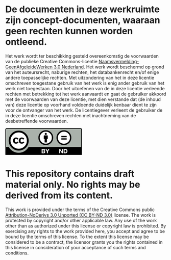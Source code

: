 # De documenten in deze werkruimte zijn concept-documenten, waaraan geen rechten kunnen worden ontleend.

Het werk wordt ter beschikking gesteld overeenkomstig de voorwaarden van de publieke Creative Commons-licentie [Naamsvermelding-GeenAfgeleideWerken 3.0 Nederland](https://creativecommons.org/licenses/by-nd/3.0/nl). Het werk wordt beschermd op grond van het auteursrecht, naburige rechten, het databankenrecht en/of enige andere toepasselijke rechten. Met uitzondering van het in deze licentie omschreven toegestane gebruik van het werk is enig ander gebruik van het werk niet toegestaan. Door het uitoefenen van de in deze licentie verleende rechten met betrekking tot het werk aanvaardt en gaat de gebruiker akkoord met de voorwaarden van deze licentie, met dien verstande dat (de inhoud van) deze licentie op voorhand voldoende duidelijk kenbaar dient te zijn voor de ontvanger van het werk. De licentiegever verleent de gebruiker de in deze licentie omschreven rechten met inachtneming van de desbetreffende voorwaarden.

![](LICENSE.svg)

# This repository contains draft material only. No rights may be derived from its content.

This work is provided under the terms of the Creative Commons public [Attribution-NoDerivs 3.0 Unported (CC BY-ND 3.0)](https://creativecommons.org/licenses/by-nd/3.0) license. The work is protected by copyright and/or other applicable law. Any use of the work other than as authorized under this license or copyright law is prohibited. By exercising any rights to the work provided here, you accept and agree to be bound by the terms of this license. To the extent this license may be considered to be a contract, the licensor grants you the rights contained in this license in consideration of your acceptance of such terms and conditions.
